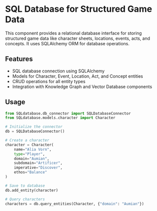 # SQL Database for Structured Game Data

This component provides a relational database interface for storing structured game data like character sheets, locations, events, acts, and concepts. It uses SQLAlchemy ORM for database operations.

## Features

- SQL database connection using SQLAlchemy
- Models for Character, Event, Location, Act, and Concept entities
- CRUD operations for all entity types
- Integration with Knowledge Graph and Vector Database components

## Usage

```python
from SQLdatabase.db_connector import SQLDatabaseConnector
from SQLdatabase.models.character import Character

# Initialize the connector
db = SQLDatabaseConnector()

# Create a character
character = Character(
    name="Alia Vorn",
    type="Player",
    domain="Aumian",
    subdomain="Artificer",
    imperative="Discover",
    ethos="Balance"
)

# Save to database
db.add_entity(character)

# Query characters
characters = db.query_entities(Character, {"domain": "Aumian"})
```
